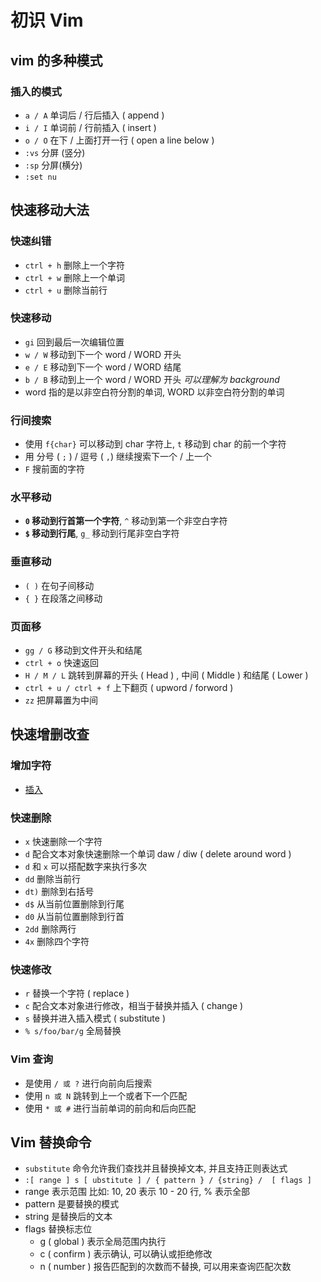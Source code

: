 # 初识 Vim

## vim 的多种模式

### 插入的模式

- `a / A` 单词后 / 行后插入 ( append )
- `i / I` 单词前 / 行前插入 ( insert )
- `o / O` 在下 / 上面打开一行 ( open a line below )
- `:vs` 分屏 (竖分)
- `:sp` 分屏(横分)
- `:set nu`

## 快速移动大法

### 快速纠错

- `ctrl + h` 删除上一个字符
- `ctrl + w` 删除上一个单词
- `ctrl + u` 删除当前行

### 快速移动

- `gi` 回到最后一次编辑位置
- `w / W` 移动到下一个 word / WORD 开头
- `e / E` 移动到下一个 word / WORD 结尾
- `b / B` 移动到上一个 word / WORD 开头 _可以理解为 background_
- word 指的是以非空白符分割的单词, WORD 以非空白符分割的单词

### 行间搜索

- 使用 `f{char}` 可以移动到 char 字符上, `t` 移动到 char 的前一个字符
- 用 分号 ( `;` ) / 逗号 ( `,`) 继续搜索下一个 / 上一个
- `F` 搜前面的字符

### 水平移动

- **`0` 移动到行首第一个字符**, `^` 移动到第一个非空白字符
- **`$` 移动到行尾**, `g_` 移动到行尾非空白字符

### 垂直移动

- `( )` 在句子间移动
- `{ }` 在段落之间移动

### 页面移

- `gg / G` 移动到文件开头和结尾
- `ctrl + o` 快速返回
- `H / M / L` 跳转到屏幕的开头 ( Head ) , 中间 ( Middle ) 和结尾 ( Lower )
- `ctrl + u / ctrl + f` 上下翻页 ( upword / forword )
- `zz` 把屏幕置为中间

## 快速增删改查

### 增加字符

- [插入](#插入的模式)

### 快速删除

- `x` 快速删除一个字符
- `d` 配合文本对象快速删除一个单词 daw / diw ( delete around word )
- `d` 和 `x` 可以搭配数字来执行多次
- `dd` 删除当前行
- `dt)` 删除到右括号
- `d$` 从当前位置删除到行尾
- `d0` 从当前位置删除到行首
- `2dd` 删除两行
- `4x` 删除四个字符

### 快速修改

- `r` 替换一个字符 ( replace )
- `c` 配合文本对象进行修改，相当于替换并插入 ( change )
- `s` 替换并进入插入模式 ( substitute )
- `% s/foo/bar/g` 全局替换

### Vim 查询

- 是使用 `/ 或 ?` 进行向前向后搜索
- 使用 `n 或 N` 跳转到上一个或者下一个匹配
- 使用 `* 或 #` 进行当前单词的前向和后向匹配

## Vim 替换命令

- `substitute` 命令允许我们查找并且替换掉文本, 并且支持正则表达式
- `:[ range ] s [ ubstitute ] / { pattern } / {string} /  [ flags ]`
- range 表示范围 比如: 10, 20 表示 10 - 20 行, % 表示全部
- pattern 是要替换的模式
- string 是替换后的文本
- flags 替换标志位
  - g ( global ) 表示全局范围内执行
  - c ( confirm ) 表示确认, 可以确认或拒绝修改
  - n ( number ) 报告匹配到的次数而不替换, 可以用来查询匹配次数
